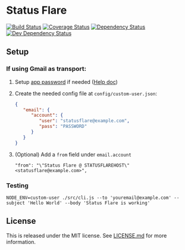# Status Flare

[![Build Status](https://travis-ci.org/onebytegone/status-flare.svg?branch=master)](https://travis-ci.org/onebytegone/status-flare)
[![Coverage Status](https://coveralls.io/repos/github/onebytegone/status-flare/badge.svg?branch=master)](https://coveralls.io/github/onebytegone/status-flare?branch=master)
[![Dependency Status](https://david-dm.org/onebytegone/status-flare.svg)](https://david-dm.org/onebytegone/status-flare)
[![Dev Dependency Status](https://david-dm.org/onebytegone/status-flare/dev-status.svg)](https://david-dm.org/onebytegone/status-flare?type=dev)

## Setup

### If using Gmail as transport:

1. Setup [app password](https://security.google.com/settings/security/apppasswords) if needed ([Help doc](https://support.google.com/accounts/answer/185833?hl=en))
2. Create the needed config file at `config/custom-user.json`:

   ```json
   {
      "email": {
         "account": {
            "user": "statusflare@example.com",
            "pass": "PASSWORD"
         }
      }
   }
   ```

3. (Optional) Add a `from` field under `email.account`

   ```
   "from": "\"Status Flare @ STATUSFLAREHOST\" <statusflare@example.com>",
   ```

### Testing

```
NODE_ENV=custom-user ./src/cli.js --to 'youremail@example.com' --subject 'Hello World' --body 'Status Flare is working'
```

## License

This is released under the MIT license. See [LICENSE.md](LICENSE.md) for more information.
